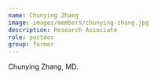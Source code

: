 ```yaml
---
name: Chunying Zhang
image: images/members/chunying-zhang.jpg
description: Research Associate
role: postdoc
group: former
---
```

Chunying Zhang, MD. 
